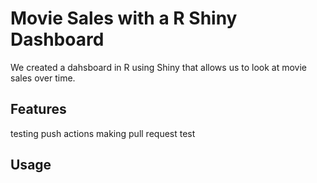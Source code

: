 # Movie Sales with a R Shiny Dashboard

We created a dahsboard in R using Shiny that allows us to look at movie sales over time.

## Features
testing push actions
making pull request
test
## Usage

